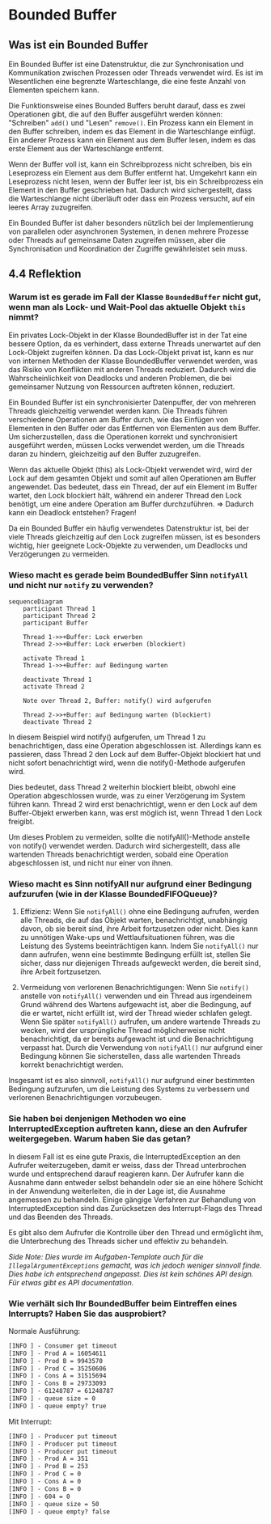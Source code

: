 # Bounded Buffer

## Was ist ein Bounded Buffer

Ein Bounded Buffer ist eine Datenstruktur, die zur Synchronisation und Kommunikation zwischen Prozessen oder Threads verwendet wird. Es ist im Wesentlichen eine begrenzte Warteschlange, die eine feste Anzahl von Elementen speichern kann.

Die Funktionsweise eines Bounded Buffers beruht darauf, dass es zwei Operationen gibt, die auf den Buffer ausgeführt werden können: "Schreiben" `add()` und "Lesen" `remove()`. Ein Prozess kann ein Element in den Buffer schreiben, indem es das Element in die Warteschlange einfügt. Ein anderer Prozess kann ein Element aus dem Buffer lesen, indem es das erste Element aus der Warteschlange entfernt.

Wenn der Buffer voll ist, kann ein Schreibprozess nicht schreiben, bis ein Leseprozess ein Element aus dem Buffer entfernt hat. Umgekehrt kann ein Leseprozess nicht lesen, wenn der Buffer leer ist, bis ein Schreibprozess ein Element in den Buffer geschrieben hat. Dadurch wird sichergestellt, dass die Warteschlange nicht überläuft oder dass ein Prozess versucht, auf ein leeres Array zuzugreifen.

Ein Bounded Buffer ist daher besonders nützlich bei der Implementierung von parallelen oder asynchronen Systemen, in denen mehrere Prozesse oder Threads auf gemeinsame Daten zugreifen müssen, aber die Synchronisation und Koordination der Zugriffe gewährleistet sein muss.

## 4.4 Reflektion

### Warum ist es gerade im Fall der Klasse `BoundedBuffer` nicht gut, wenn man als Lock- und Wait-Pool das aktuelle Objekt `this` nimmt?

Ein privates Lock-Objekt in der Klasse BoundedBuffer ist in der Tat eine bessere Option, da es verhindert, dass externe Threads unerwartet auf den Lock-Objekt zugreifen können. Da das Lock-Objekt privat ist, kann es nur von internen Methoden der Klasse BoundedBuffer verwendet werden, was das Risiko von Konflikten mit anderen Threads reduziert. Dadurch wird die Wahrscheinlichkeit von Deadlocks und anderen Problemen, die bei gemeinsamer Nutzung von Ressourcen auftreten können, reduziert.

Ein Bounded Buffer ist ein synchronisierter Datenpuffer, der von mehreren Threads gleichzeitig verwendet werden kann. Die Threads führen verschiedene Operationen am Buffer durch, wie das Einfügen von Elementen in den Buffer oder das Entfernen von Elementen aus dem Buffer. Um sicherzustellen, dass die Operationen korrekt und synchronisiert ausgeführt werden, müssen Locks verwendet werden, um die Threads daran zu hindern, gleichzeitig auf den Buffer zuzugreifen.

Wenn das aktuelle Objekt (this) als Lock-Objekt verwendet wird, wird der Lock auf dem gesamten Objekt und somit auf allen Operationen am Buffer angewendet. Das bedeutet, dass ein Thread, der auf ein Element im Buffer wartet, den Lock blockiert hält, während ein anderer Thread den Lock benötigt, um eine andere Operation am Buffer durchzuführen. => Dadurch kann ein Deadlock entstehen? Fragen!

Da ein Bounded Buffer ein häufig verwendetes Datenstruktur ist, bei der viele Threads gleichzeitig auf den Lock zugreifen müssen, ist es besonders wichtig, hier geeignete Lock-Objekte zu verwenden, um Deadlocks und Verzögerungen zu vermeiden.

### Wieso macht es gerade beim BoundedBuffer Sinn `notifyAll` und nicht nur `notify` zu verwenden?

```mermaid
sequenceDiagram
    participant Thread 1
    participant Thread 2
    participant Buffer
    
    Thread 1->>+Buffer: Lock erwerben
    Thread 2->>+Buffer: Lock erwerben (blockiert)
    
    activate Thread 1
    Thread 1->>+Buffer: auf Bedingung warten
    
    deactivate Thread 1
    activate Thread 2
    
    Note over Thread 2, Buffer: notify() wird aufgerufen
    
    Thread 2->>+Buffer: auf Bedingung warten (blockiert)
    deactivate Thread 2
```

In diesem Beispiel wird notify() aufgerufen, um Thread 1 zu benachrichtigen, dass eine Operation abgeschlossen ist. Allerdings kann es passieren, dass Thread 2 den Lock auf dem Buffer-Objekt blockiert hat und nicht sofort benachrichtigt wird, wenn die notify()-Methode aufgerufen wird.

Dies bedeutet, dass Thread 2 weiterhin blockiert bleibt, obwohl eine Operation abgeschlossen wurde, was zu einer Verzögerung im System führen kann. Thread 2 wird erst benachrichtigt, wenn er den Lock auf dem Buffer-Objekt erwerben kann, was erst möglich ist, wenn Thread 1 den Lock freigibt.

Um dieses Problem zu vermeiden, sollte die notifyAll()-Methode anstelle von notify() verwendet werden. Dadurch wird sichergestellt, dass alle wartenden Threads benachrichtigt werden, sobald eine Operation abgeschlossen ist, und nicht nur einer von ihnen.

### Wieso macht es Sinn notifyAll nur aufgrund einer Bedingung aufzurufen (wie in der Klasse BoundedFIFOQueue)?

1. Effizienz: Wenn Sie `notifyAll()` ohne eine Bedingung aufrufen, werden alle Threads, die auf das Objekt warten, benachrichtigt, unabhängig davon, ob sie bereit sind, ihre Arbeit fortzusetzen oder nicht. Dies kann zu unnötigen Wake-ups und Wettlaufsituationen führen, was die Leistung des Systems beeinträchtigen kann. Indem Sie `notifyAll()` nur dann aufrufen, wenn eine bestimmte Bedingung erfüllt ist, stellen Sie sicher, dass nur diejenigen Threads aufgeweckt werden, die bereit sind, ihre Arbeit fortzusetzen.

2. Vermeidung von verlorenen Benachrichtigungen: Wenn Sie `notify()` anstelle von `notifyAll()` verwenden und ein Thread aus irgendeinem Grund während des Wartens aufgewacht ist, aber die Bedingung, auf die er wartet, nicht erfüllt ist, wird der Thread wieder schlafen gelegt. Wenn Sie später `notifyAll()` aufrufen, um andere wartende Threads zu wecken, wird der ursprüngliche Thread möglicherweise nicht benachrichtigt, da er bereits aufgewacht ist und die Benachrichtigung verpasst hat. Durch die Verwendung von `notifyAll()` nur aufgrund einer Bedingung können Sie sicherstellen, dass alle wartenden Threads korrekt benachrichtigt werden.

Insgesamt ist es also sinnvoll, `notifyAll()` nur aufgrund einer bestimmten Bedingung aufzurufen, um die Leistung des Systems zu verbessern und verlorenen Benachrichtigungen vorzubeugen.

### Sie haben bei denjenigen Methoden wo eine InterruptedException auftreten kann, diese an den Aufrufer weitergegeben. Warum haben Sie das getan?

In diesem Fall ist es eine gute Praxis, die InterruptedException an den Aufrufer weiterzugeben, damit er weiss, dass der Thread unterbrochen wurde und entsprechend darauf reagieren kann. Der Aufrufer kann die Ausnahme dann entweder selbst behandeln oder sie an eine höhere Schicht in der Anwendung weiterleiten, die in der Lage ist, die Ausnahme angemessen zu behandeln. Einige gängige Verfahren zur Behandlung von InterruptedException sind das Zurücksetzen des Interrupt-Flags des Thread und das Beenden des Threads.

Es gibt also dem Aufrufer die Kontrolle über den Thread und ermöglicht ihm, die Unterbrechung des Threads sicher und effektiv zu behandeln.

_Side Note: Dies wurde im Aufgaben-Template auch für die `IllegalArgumentExceptions` gemacht, was ich jedoch weniger sinnvoll finde. Dies habe ich entsprechend angepasst. Dies ist kein schönes API design. Für etwas gibt es API documentation._

### Wie verhält sich Ihr BoundedBuffer beim Eintreffen eines Interrupts? Haben Sie das ausprobiert?

Normale Ausführung:

```bat
[INFO ] - Consumer get timeout
[INFO ] - Prod A = 16054611
[INFO ] - Prod B = 9943570
[INFO ] - Prod C = 35250606
[INFO ] - Cons A = 31515694
[INFO ] - Cons B = 29733093
[INFO ] - 61248787 = 61248787
[INFO ] - queue size = 0
[INFO ] - queue empty? true
```

Mit Interrupt:

```bat
[INFO ] - Producer put timeout
[INFO ] - Producer put timeout
[INFO ] - Producer put timeout
[INFO ] - Prod A = 351
[INFO ] - Prod B = 253
[INFO ] - Prod C = 0
[INFO ] - Cons A = 0
[INFO ] - Cons B = 0
[INFO ] - 604 = 0
[INFO ] - queue size = 50
[INFO ] - queue empty? false
```
